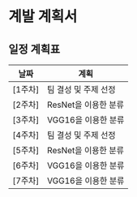# 계발 계획서



## 일정 계획표
| 날짜 | 계획 |   
|------|------| 
| [1주차]  | 팀 결성 및 주제 선정 | 
| [2주차] | ResNet을 이용한 분류 |
| [3주차] | VGG16을 이용한 분류 | 
| [4주차]  | 팀 결성 및 주제 선정 | 
| [5주차] | ResNet을 이용한 분류 |  
| [6주차] | VGG16을 이용한 분류 |
| [7주차] | VGG16을 이용한 분류 | 
